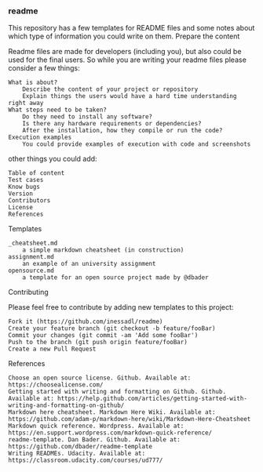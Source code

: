 ### readme

This repository has a few templates for README files and some notes about which type of information you could write on them.
Prepare the content

Readme files are made for developers (including you), but also could be used for the final users. So while you are writing your readme files please consider a few things:

    What is about?
        Describe the content of your project or repository
        Explain things the users would have a hard time understanding right away
    What steps need to be taken?
        Do they need to install any software?
        Is there any hardware requirements or dependencies?
        After the installation, how they compile or run the code?
    Execution examples
        You could provide examples of execution with code and screenshots

other things you could add:

    Table of content
    Test cases
    Know bugs
    Version
    Contributors
    License
    References

Templates

    _cheatsheet.md
        a simple markdown cheatsheet (in construction)
    assignment.md
        an example of an university assignment
    opensource.md
        a template for an open source project made by @dbader

Contributing

Please feel free to contribute by adding new templates to this project:

    Fork it (https://github.com/inessadl/readme)
    Create your feature branch (git checkout -b feature/fooBar)
    Commit your changes (git commit -am 'Add some fooBar')
    Push to the branch (git push origin feature/fooBar)
    Create a new Pull Request

References

    Choose an open source license. Github. Available at: https://choosealicense.com/
    Getting started with writing and formatting on Github. Github. Available at: https://help.github.com/articles/getting-started-with-writing-and-formatting-on-github/
    Markdown here cheatsheet. Markdown Here Wiki. Available at: https://github.com/adam-p/markdown-here/wiki/Markdown-Here-Cheatsheet
    Markdown quick reference. Wordpress. Available at: https://en.support.wordpress.com/markdown-quick-reference/
    readme-template. Dan Bader. Github. Available at: https://github.com/dbader/readme-template
    Writing READMEs. Udacity. Available at: https://classroom.udacity.com/courses/ud777/
